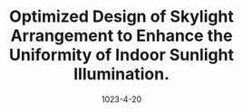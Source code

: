 ---
title: "Optimized Design of Skylight Arrangement to Enhance the Uniformity of Indoor Sunlight Illumination."
collection: arVix
permalink: publications/2023-arVix-mdpi
date: 1023-4-20
level: arVix
citation: 'B. Jia, W. Li, G. Chen, W. Sun, <b>B. Wang</b> and N. Xu, "Optimized Design of Skylight Arrangement to Enhance the Uniformity of Indoor Sunlight Illumination," submitted to <i>Sustainability</i>.'
---